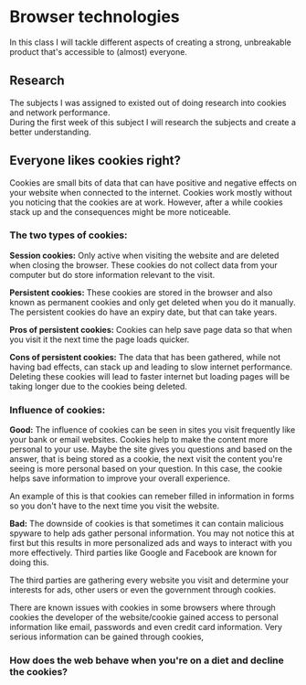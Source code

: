 # Browser technologies

In this class I will tackle different aspects of creating a strong, unbreakable product that's accessible to (almost) everyone.

## Research

The subjects I was assigned to existed out of doing research into cookies and network performance.  
During the first week of this subject I will research the subjects and create a better understanding.

## Everyone likes cookies right?

Cookies are small bits of data that can have positive and negative effects on your website when connected to the internet. Cookies work mostly without you noticing that the cookies are at work. However, after a while cookies stack up and the consequences might be more noticeable.

### The two types of cookies:

**Session cookies:**
Only active when visiting the website and are deleted when closing the browser. These cookies do not collect data from your computer but do store information relevant to the visit.

**Persistent cookies:**
These cookies are stored in the browser and also known as permanent cookies and only get deleted when you do it manually. The persistent cookies do have an expiry date, but that can take years.

**Pros of persistent cookies:**
Cookies can help save page data so that when you visit it the next time the page loads quicker.

**Cons of persistent cookies:**
The data that has been gathered, while not having bad effects, can stack up and leading to slow internet performance. Deleting these cookies will lead to faster internet but loading pages will be taking longer due to the cookies being deleted.

### Influence of cookies:

**Good:**
The influence of cookies can be seen in sites you visit frequently like your bank or email websites. Cookies help to make the content more personal to your use. Maybe the site gives you questions and based on the answer, that is being stored as a cookie, the next visit the content you're seeing is more personal based on your question. In this case, the cookie helps save information to improve your overall experience.

An example of this is that cookies can remeber filled in information in forms so you don't have to the next time you visit the website.

**Bad:**
The downside of cookies is that sometimes it can contain malicious spyware to help ads gather personal information. You may not notice this at first but this results in more personalized ads and ways to interact with you more effectively. Third parties like Google and Facebook are known for doing this.

The third parties are gathering every website you visit and determine your interests for ads, other users or even the government through cookies.

There are known issues with cookies in some browsers where through cookies the developer of the website/cookie gained access to personal information like email, passwords and even credit card information. Very serious information can be gained through cookies,

### How does the web behave when you're on a diet and decline the cookies?
